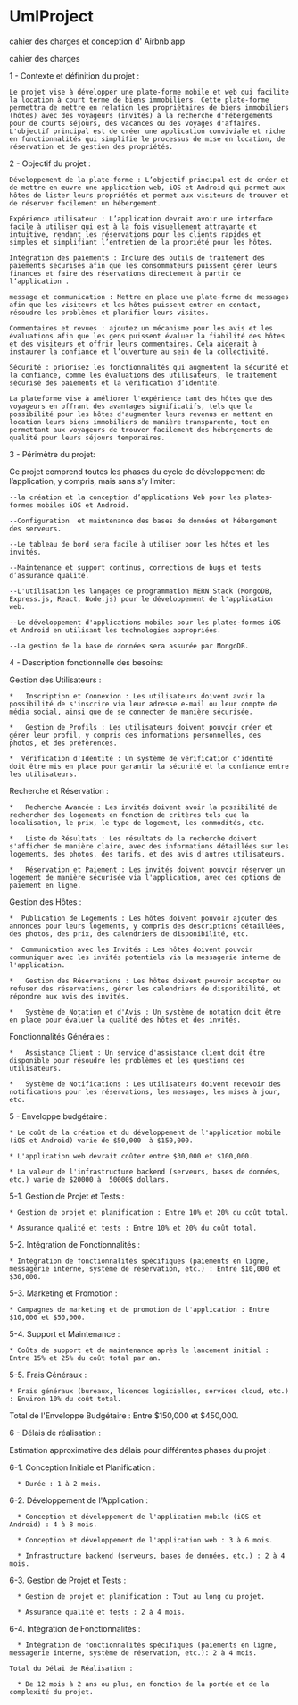 # UmlProject
cahier des charges et conception d' Airbnb app

cahier des charges

1 - Contexte et définition du projet :

    Le projet vise à développer une plate-forme mobile et web qui facilite la location à court terme de biens immobiliers. Cette plate-forme permettra de mettre en relation les propriétaires de biens immobiliers (hôtes) avec des voyageurs (invités) à la recherche d'hébergements pour de courts séjours, des vacances ou des voyages d'affaires. L'objectif principal est de créer une application conviviale et riche en fonctionnalités qui simplifie le processus de mise en location, de réservation et de gestion des propriétés.

2 - Objectif du projet :

    Développement de la plate-forme : L’objectif principal est de créer et de mettre en œuvre une application web, iOS et Android qui permet aux hôtes de lister leurs propriétés et permet aux visiteurs de trouver et de réserver facilement un hébergement.

    Expérience utilisateur : L’application devrait avoir une interface facile à utiliser qui est à la fois visuellement attrayante et intuitive, rendant les réservations pour les clients rapides et simples et simplifiant l’entretien de la propriété pour les hôtes.
    
    Intégration des paiements : Inclure des outils de traitement des paiements sécurisés afin que les consommateurs puissent gérer leurs finances et faire des réservations directement à partir de l’application .
    
    message et communication : Mettre en place une plate-forme de messages afin que les visiteurs et les hôtes puissent entrer en contact, résoudre les problèmes et planifier leurs visites.

    Commentaires et revues : ajoutez un mécanisme pour les avis et les évaluations afin que les gens puissent évaluer la fiabilité des hôtes et des visiteurs et offrir leurs commentaires. Cela aiderait à instaurer la confiance et l’ouverture au sein de la collectivité.
    
    Sécurité : priorisez les fonctionnalités qui augmentent la sécurité et la confiance, comme les évaluations des utilisateurs, le traitement sécurisé des paiements et la vérification d’identité.
    
    La plateforme vise à améliorer l'expérience tant des hôtes que des voyageurs en offrant des avantages significatifs, tels que la possibilité pour les hôtes d'augmenter leurs revenus en mettant en location leurs biens immobiliers de manière transparente, tout en permettant aux voyageurs de trouver facilement des hébergements de qualité pour leurs séjours temporaires. 

3 - Périmètre du projet:

  Ce projet comprend toutes les phases du cycle de développement de l’application, y compris, mais sans s’y limiter:
  
    --la création et la conception d’applications Web pour les plates-formes mobiles iOS et Android. 
    
    --Configuration  et maintenance des bases de données et hébergement des serveurs.
    
    --Le tableau de bord sera facile à utiliser pour les hôtes et les invités. 
    
    --Maintenance et support continus, corrections de bugs et tests d’assurance qualité.
    
    --L'utilisation les langages de programmation MERN Stack (MongoDB, Express.js, React, Node.js) pour le développement de l'application web. 
       
    --Le développement d'applications mobiles pour les plates-formes iOS et Android en utilisant les technologies appropriées.
    
    --La gestion de la base de données sera assurée par MongoDB.
    
4 - Description fonctionnelle des besoins:

   Gestion des Utilisateurs :
   
    *   Inscription et Connexion : Les utilisateurs doivent avoir la possibilité de s'inscrire via leur adresse e-mail ou leur compte de média social, ainsi que de se connecter de manière sécurisée.
      
    *   Gestion de Profils : Les utilisateurs doivent pouvoir créer et gérer leur profil, y compris des informations personnelles, des photos, et des préférences.
      
    *  Vérification d'Identité : Un système de vérification d'identité doit être mis en place pour garantir la sécurité et la confiance entre les utilisateurs.
      
  Recherche et Réservation :
  
    *   Recherche Avancée : Les invités doivent avoir la possibilité de rechercher des logements en fonction de critères tels que la localisation, le prix, le type de logement, les commodités, etc.
      
    *   Liste de Résultats : Les résultats de la recherche doivent s'afficher de manière claire, avec des informations détaillées sur les logements, des photos, des tarifs, et des avis d'autres utilisateurs.
    
    *   Réservation et Paiement : Les invités doivent pouvoir réserver un logement de manière sécurisée via l'application, avec des options de paiement en ligne.
      
  Gestion des Hôtes :
  
    *  Publication de Logements : Les hôtes doivent pouvoir ajouter des annonces pour leurs logements, y compris des descriptions détaillées, des photos, des prix, des calendriers de disponibilité, etc.
      
    *  Communication avec les Invités : Les hôtes doivent pouvoir communiquer avec les invités potentiels via la messagerie interne de l'application.
    
    *   Gestion des Réservations : Les hôtes doivent pouvoir accepter ou refuser des réservations, gérer les calendriers de disponibilité, et répondre aux avis des invités.
      
    *   Système de Notation et d'Avis : Un système de notation doit être en place pour évaluer la qualité des hôtes et des invités.
    
  Fonctionnalités Générales :
  
    *   Assistance Client : Un service d'assistance client doit être disponible pour résoudre les problèmes et les questions des utilisateurs.
    
    *   Système de Notifications : Les utilisateurs doivent recevoir des notifications pour les réservations, les messages, les mises à jour, etc.

5 - Enveloppe budgétaire :

    * Le coût de la création et du développement de l'application mobile (iOS et Android) varie de $50,000  à $150,000.
    
    * L'application web devrait coûter entre $30,000 et $100,000.
    
    * La valeur de l'infrastructure backend (serveurs, bases de données, etc.) varie de $20000 à  50000$ dollars.
    
  5-1. Gestion de Projet et Tests :
  
    * Gestion de projet et planification : Entre 10% et 20% du coût total.
    
    * Assurance qualité et tests : Entre 10% et 20% du coût total.
    
  5-2. Intégration de Fonctionnalités :
  
    * Intégration de fonctionnalités spécifiques (paiements en ligne, messagerie interne, système de réservation, etc.) : Entre $10,000 et $30,000.
    
  5-3. Marketing et Promotion :
  
    * Campagnes de marketing et de promotion de l'application : Entre $10,000 et $50,000.
    
  5-4. Support et Maintenance :
  
    * Coûts de support et de maintenance après le lancement initial : Entre 15% et 25% du coût total par an.
  5-5. Frais Généraux :
  
    * Frais généraux (bureaux, licences logicielles, services cloud, etc.) : Environ 10% du coût total.
    
  Total de l'Enveloppe Budgétaire : Entre $150,000 et $450,000.

6 - Délais de réalisation : 

 Estimation approximative des délais pour différentes phases du projet :
  
 6-1. Conception Initiale et Planification :
    
      * Durée : 1 à 2 mois.
      
 6-2. Développement de l'Application :
    
      * Conception et développement de l'application mobile (iOS et Android) : 4 à 8 mois.
      
      * Conception et développement de l'application web : 3 à 6 mois.
      
      * Infrastructure backend (serveurs, bases de données, etc.) : 2 à 4 mois.
      
 6-3. Gestion de Projet et Tests :
    
      * Gestion de projet et planification : Tout au long du projet.
      
      * Assurance qualité et tests : 2 à 4 mois.
      
  6-4. Intégration de Fonctionnalités :
    
      * Intégration de fonctionnalités spécifiques (paiements en ligne, messagerie interne, système de réservation, etc.): 2 à 4 mois.
      
    Total du Délai de Réalisation :
    
      * De 12 mois à 2 ans ou plus, en fonction de la portée et de la complexité du projet.





    

